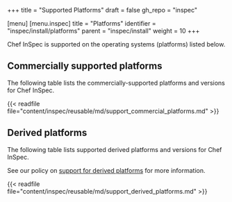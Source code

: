 +++
title = "Supported Platforms"
draft = false
gh_repo = "inspec"

[menu]
  [menu.inspec]
    title = "Platforms"
    identifier = "inspec/install/platforms"
    parent = "inspec/install"
    weight = 10
+++

Chef InSpec is supported on the operating systems (platforms) listed below.

## Commercially supported platforms

The following table lists the commercially-supported platforms and versions for Chef InSpec.

{{< readfile file="content/inspec/reusable/md/support_commercial_platforms.md" >}}

## Derived platforms

The following table lists supported derived platforms and versions for Chef InSpec.

See our policy on [support for derived platforms](/platforms/#support-for-derived-platforms) for more information.

{{< readfile file="content/inspec/reusable/md/support_derived_platforms.md" >}}
